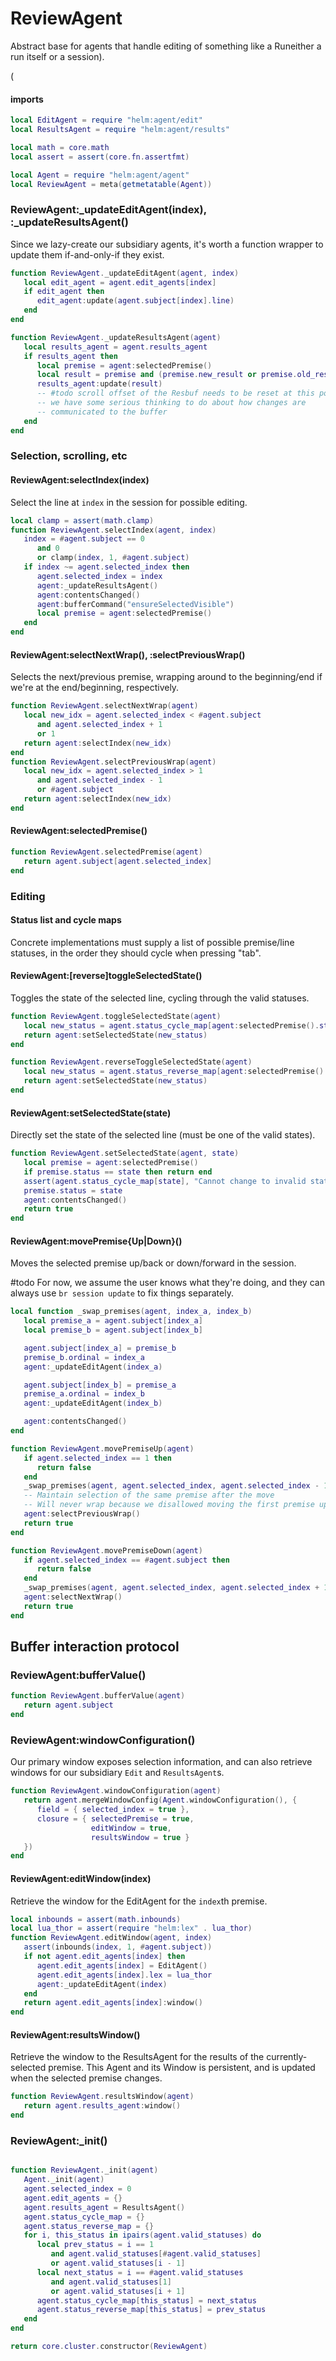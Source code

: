 # ReviewAgent

Abstract base for agents that handle editing of something like a Runeither a run itself or a session\)\.

\(

#### imports

```lua
local EditAgent = require "helm:agent/edit"
local ResultsAgent = require "helm:agent/results"

local math = core.math
local assert = assert(core.fn.assertfmt)
```


```lua
local Agent = require "helm:agent/agent"
local ReviewAgent = meta(getmetatable(Agent))
```


### ReviewAgent:\_updateEditAgent\(index\), :\_updateResultsAgent\(\)

Since we lazy\-create our subsidiary agents, it's worth a function wrapper to
update them if\-and\-only\-if they exist\.

```lua
function ReviewAgent._updateEditAgent(agent, index)
   local edit_agent = agent.edit_agents[index]
   if edit_agent then
      edit_agent:update(agent.subject[index].line)
   end
end

function ReviewAgent._updateResultsAgent(agent)
   local results_agent = agent.results_agent
   if results_agent then
      local premise = agent:selectedPremise()
      local result = premise and (premise.new_result or premise.old_result)
      results_agent:update(result)
      -- #todo scroll offset of the Resbuf needs to be reset at this point
      -- we have some serious thinking to do about how changes are
      -- communicated to the buffer
   end
end
```


### Selection, scrolling, etc


#### ReviewAgent:selectIndex\(index\)

Select the line at `index` in the session for possible editing\.

```lua
local clamp = assert(math.clamp)
function ReviewAgent.selectIndex(agent, index)
   index = #agent.subject == 0
      and 0
      or clamp(index, 1, #agent.subject)
   if index ~= agent.selected_index then
      agent.selected_index = index
      agent:_updateResultsAgent()
      agent:contentsChanged()
      agent:bufferCommand("ensureSelectedVisible")
      local premise = agent:selectedPremise()
   end
end
```


#### ReviewAgent:selectNextWrap\(\), :selectPreviousWrap\(\)

Selects the next/previous premise, wrapping around to the beginning/end
if we're at the end/beginning, respectively\.

```lua
function ReviewAgent.selectNextWrap(agent)
   local new_idx = agent.selected_index < #agent.subject
      and agent.selected_index + 1
      or 1
   return agent:selectIndex(new_idx)
end
function ReviewAgent.selectPreviousWrap(agent)
   local new_idx = agent.selected_index > 1
      and agent.selected_index - 1
      or #agent.subject
   return agent:selectIndex(new_idx)
end
```


#### ReviewAgent:selectedPremise\(\)

```lua
function ReviewAgent.selectedPremise(agent)
   return agent.subject[agent.selected_index]
end
```


### Editing


#### Status list and cycle maps

Concrete implementations must supply a list of possible premise/line statuses,
in the order they should cycle when pressing "tab"\.


#### ReviewAgent:\[reverse\]toggleSelectedState\(\)

Toggles the state of the selected line, cycling through the valid statuses\.

```lua
function ReviewAgent.toggleSelectedState(agent)
   local new_status = agent.status_cycle_map[agent:selectedPremise().status]
   return agent:setSelectedState(new_status)
end

function ReviewAgent.reverseToggleSelectedState(agent)
   local new_status = agent.status_reverse_map[agent:selectedPremise().status]
   return agent:setSelectedState(new_status)
end
```


#### ReviewAgent:setSelectedState\(state\)

Directly set the state of the selected line \(must be one of the valid states\)\.

```lua
function ReviewAgent.setSelectedState(agent, state)
   local premise = agent:selectedPremise()
   if premise.status == state then return end
   assert(agent.status_cycle_map[state], "Cannot change to invalid status %s", state)
   premise.status = state
   agent:contentsChanged()
   return true
end
```


#### ReviewAgent:movePremise\{Up|Down\}\(\)

Moves the selected premise up/back or down/forward in the session\.

\#todo
For now, we assume the user knows what they're doing, and they can always
use `br session update` to fix things separately\.

```lua
local function _swap_premises(agent, index_a, index_b)
   local premise_a = agent.subject[index_a]
   local premise_b = agent.subject[index_b]

   agent.subject[index_a] = premise_b
   premise_b.ordinal = index_a
   agent:_updateEditAgent(index_a)

   agent.subject[index_b] = premise_a
   premise_a.ordinal = index_b
   agent:_updateEditAgent(index_b)

   agent:contentsChanged()
end

function ReviewAgent.movePremiseUp(agent)
   if agent.selected_index == 1 then
      return false
   end
   _swap_premises(agent, agent.selected_index, agent.selected_index - 1)
   -- Maintain selection of the same premise after the move
   -- Will never wrap because we disallowed moving the first premise up
   agent:selectPreviousWrap()
   return true
end

function ReviewAgent.movePremiseDown(agent)
   if agent.selected_index == #agent.subject then
      return false
   end
   _swap_premises(agent, agent.selected_index, agent.selected_index + 1)
   agent:selectNextWrap()
   return true
end
```


## Buffer interaction protocol


### ReviewAgent:bufferValue\(\)

```lua
function ReviewAgent.bufferValue(agent)
   return agent.subject
end
```


### ReviewAgent:windowConfiguration\(\)

Our primary window exposes selection information, and can also retrieve
windows for our subsidiary `Edit` and `ResultsAgent`s\.

```lua
function ReviewAgent.windowConfiguration(agent)
   return agent.mergeWindowConfig(Agent.windowConfiguration(), {
      field = { selected_index = true },
      closure = { selectedPremise = true,
                  editWindow = true,
                  resultsWindow = true }
   })
end
```


#### ReviewAgent:editWindow\(index\)

Retrieve the window for the EditAgent for the `index`th premise\.

```lua
local inbounds = assert(math.inbounds)
local lua_thor = assert(require "helm:lex" . lua_thor)
function ReviewAgent.editWindow(agent, index)
   assert(inbounds(index, 1, #agent.subject))
   if not agent.edit_agents[index] then
      agent.edit_agents[index] = EditAgent()
      agent.edit_agents[index].lex = lua_thor
      agent:_updateEditAgent(index)
   end
   return agent.edit_agents[index]:window()
end
```


#### ReviewAgent:resultsWindow\(\)

Retrieve the window to the ResultsAgent for the results of the
currently\-selected premise\. This Agent and its Window is persistent, and is
updated when the selected premise changes\.

```lua
function ReviewAgent.resultsWindow(agent)
   return agent.results_agent:window()
end
```


### ReviewAgent:\_init\(\)

```lua

function ReviewAgent._init(agent)
   Agent._init(agent)
   agent.selected_index = 0
   agent.edit_agents = {}
   agent.results_agent = ResultsAgent()
   agent.status_cycle_map = {}
   agent.status_reverse_map = {}
   for i, this_status in ipairs(agent.valid_statuses) do
      local prev_status = i == 1
         and agent.valid_statuses[#agent.valid_statuses]
         or agent.valid_statuses[i - 1]
      local next_status = i == #agent.valid_statuses
         and agent.valid_statuses[1]
         or agent.valid_statuses[i + 1]
      agent.status_cycle_map[this_status] = next_status
      agent.status_reverse_map[this_status] = prev_status
   end
end
```


```lua
return core.cluster.constructor(ReviewAgent)
```

